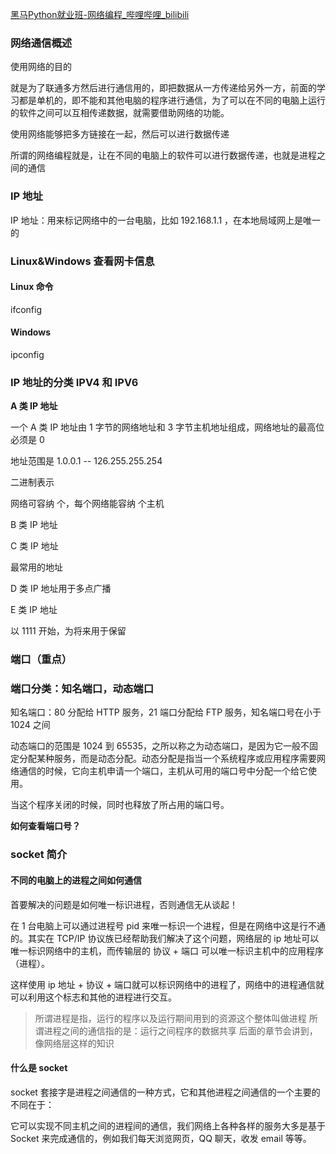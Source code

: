 [黑马Python就业班-网络编程_哔哩哔哩_bilibili](https://www.bilibili.com/video/BV164411E7VB/?spm_id_from=333.337.search-card.all.click&vd_source=4c0ecc73a7ed06609f30cb4e05cb32f5)

### 网络通信概述

使用网络的目的

就是为了联通多方然后进行通信用的，即把数据从一方传递给另外一方，前面的学习都是单机的，即不能和其他电脑的程序进行通信，为了可以在不同的电脑上运行的软件之间可以互相传递数据，就需要借助网络的功能。

使用网络能够把多方链接在一起，然后可以进行数据传递

所谓的网络编程就是，让在不同的电脑上的软件可以进行数据传递，也就是进程之间的通信

### IP 地址

IP 地址：用来标记网络中的一台电脑，比如 192.168.1.1 ，在本地局域网上是唯一的

### Linux&Windows 查看网卡信息

#### Linux 命令

ifconfig 

#### Windows 

ipconfig 

### IP 地址的分类 IPV4 和 IPV6

**A 类 IP 地址**

一个 A 类 IP 地址由 1 字节的网络地址和 3 字节主机地址组成，网络地址的最高位必须是 0 

地址范围是 1.0.0.1 -- 126.255.255.254

二进制表示

网络可容纳 个，每个网络能容纳 个主机

B 类 IP 地址

C 类 IP 地址

最常用的地址

D 类 IP 地址用于多点广播

E 类 IP 地址

以 1111 开始，为将来用于保留


### 端口（重点）


### 端口分类：知名端口，动态端口

知名端口：80 分配给 HTTP 服务，21 端口分配给 FTP 服务，知名端口号在小于 1024 之间

动态端口的范围是 1024 到 65535，之所以称之为动态端口，是因为它一般不固定分配某种服务，而是动态分配。动态分配是指当一个系统程序或应用程序需要网络通信的时候，它向主机申请一个端口，主机从可用的端口号中分配一个给它使用。

当这个程序关闭的时候，同时也释放了所占用的端口号。

**如何查看端口号？**


### socket 简介

#### 不同的电脑上的进程之间如何通信

首要解决的问题是如何唯一标识进程，否则通信无从谈起！

在 1 台电脑上可以通过进程号 pid 来唯一标识一个进程，但是在网络中这是行不通的。其实在 TCP/IP 协议族已经帮助我们解决了这个问题，网络层的 ip 地址可以唯一标识网络中的主机，而传输层的 协议 + 端口 可以唯一标识主机中的应用程序（进程）。

这样使用 ip 地址 + 协议 + 端口就可以标识网络中的进程了，网络中的进程通信就可以利用这个标志和其他的进程进行交互。

> 所谓进程是指，运行的程序以及运行期间用到的资源这个整体叫做进程
> 所谓进程之间的通信指的是：运行之间程序的数据共享
> 后面的章节会讲到，像网络层这样的知识

#### 什么是 socket 

socket 套接字是进程之间通信的一种方式，它和其他进程之间通信的一个主要的不同在于：

它可以实现不同主机之间的进程间的通信，我们网络上各种各样的服务大多是基于 Socket 来完成通信的，例如我们每天浏览网页，QQ 聊天，收发 email 等等。


